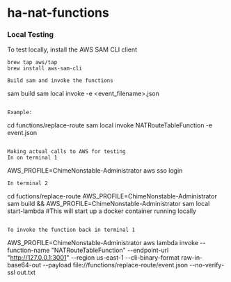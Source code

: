 # ha-nat-functions

### Local Testing

To test locally, install the AWS SAM CLI client
```
brew tap aws/tap
brew install aws-sam-cli
```

```
Build sam and invoke the functions
```
sam build
sam local invoke <FUNCTION NAME> -e <event_filename>.json
```

Example:

```
cd functions/replace-route
sam local invoke NATRouteTableFunction -e event.json
```

Making actual calls to AWS for testing
In on terminal 1
```
AWS_PROFILE=ChimeNonstable-Administrator aws sso login
```
In terminal 2
```
cd fuctions/replace-route
AWS_PROFILE=ChimeNonstable-Administrator sam build && AWS_PROFILE=ChimeNonstable-Administrator sam local start-lambda #This will start up a docker container running locally
```

To invoke the function back in terminal 1
```
AWS_PROFILE=ChimeNonstable-Administrator aws lambda invoke --function-name "NATRouteTableFunction" --endpoint-url "http://127.0.0.1:3001" --region us-east-1 --cli-binary-format raw-in-base64-out --payload file://functions/replace-route/event.json --no-verify-ssl out.txt
```
